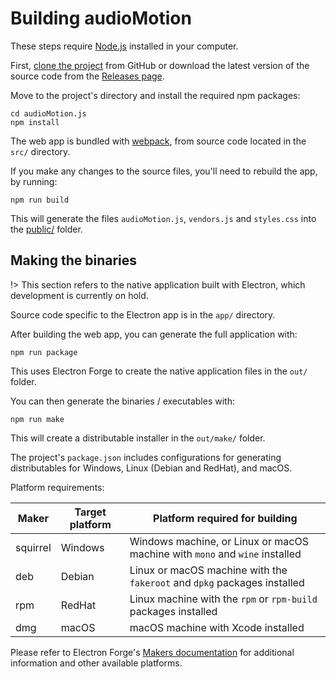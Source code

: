 # Building audioMotion

These steps require [Node.js](https://nodejs.org) installed in your computer.

First, [clone the project](https://github.com/hvianna/audioMotion.js) from GitHub or download the latest version of the source code from the [Releases page](https://github.com/hvianna/audioMotion.js/releases/latest).

Move to the project's directory and install the required npm packages:

```shell
cd audioMotion.js
npm install
```

The web app is bundled with [webpack](https://webpack.js.org/), from source code located in the `src/` directory.

If you make any changes to the source files, you'll need to rebuild the app, by running:

```shell
npm run build
```

This will generate the files `audioMotion.js`, `vendors.js` and `styles.css` into the [public/](../public) folder.


## Making the binaries

!> This section refers to the native application built with Electron, which development is currently on hold.

Source code specific to the Electron app is in the `app/` directory.

After building the web app, you can generate the full application with:

```
npm run package
```

This uses Electron Forge to create the native application files in the `out/` folder.

You can then generate the binaries / executables with:

```
npm run make
```

This will create a distributable installer in the `out/make/` folder.

The project's `package.json` includes configurations for generating distributables for Windows, Linux (Debian and RedHat), and macOS.

Platform requirements:

Maker    | Target platform | Platform required for building
---------|-----------------|-------------------------------
squirrel | Windows         | Windows machine, or Linux or macOS machine with `mono` and `wine` installed
deb      | Debian          | Linux or macOS machine with the `fakeroot` and `dpkg` packages installed
rpm      | RedHat          | Linux machine with the `rpm` or `rpm-build` packages installed
dmg      | macOS           | macOS machine with Xcode installed

Please refer to Electron Forge's [Makers documentation](https://www.electronforge.io/config/makers) for additional information and other available platforms.

